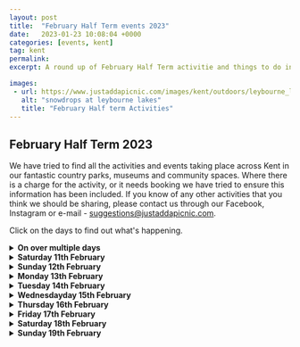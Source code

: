 ```yaml
---
layout: post
title:  "February Half Term events 2023"
date:   2023-01-23 10:08:04 +0000
categories: [events, kent]
tag: kent
permalink: 
excerpt: A round up of February Half Term activitie and things to do in Kent.

images: 
 - url: https://www.justaddapicnic.com/images/kent/outdoors/leybourne_lakes/leybourne5.jpg
   alt: "snowdrops at leybourne lakes"
   title: "February Half term Activities"
---
```


## February Half Term 2023
We have tried to find all the activities and events taking place across Kent in our fantastic country parks, museums and community spaces.
Where there is a charge for the activity, or it needs booking we have tried to ensure this information has been included.
If you know of any other activities that you think we should be sharing, please contact us through our Facebook, Instagram or e-mail - suggestions@justaddapicnic.com.

Click on the days to find out what's happening.

<details><summary><b>On over multiple days</b></summary>

<h3>FREE events / activities</h3>
<ul><h5></h5>
    <p></p>
    <img src="">
</ul>

<h3>PAID FOR activites / events</h3>
    <ul><h5>Peter Rabbit Story time Adventure</h5>
        <p>The Beaney, Canterbury, CT1 2RA. <b>18th feb - 16th April</b>.</p>
        <p><em> "Hop into this walkthrough experience, where visitors will be able to immerse themselves in The Tale of Peter Rabbit. Little bunnies will be able to crawl under the garden gate, hide in a watering can, and see their reflection in a mirror pool, just like Peter Rabbit! With photo opportunities and activities to take part in along the way, there are plenty of opportunities for families to enjoy this well-loved tale."</em></p>
        <p> Suggested donation £3<a href="https://canterburymuseums.co.uk/events/the-world-of-peter-rabbit-storytime-trail/">More info here.</a>  Please note the museum is closed on Mondays.</p>
    </ul>
    <ul><h5>Super Hero Garden Trail</h5>
        <p>Hall Place and Gardens, Bexley, DA1PQ. <b>From 1 - 28th February. </b>Come along to the Gardens and see if you can find all the Super Heros hiding in the hedgerows and borders. Small prize at the end, £2.50 per trail. Suitable for children 3 - 10 year, younger children will require more teamwork. Binrg apencil, or buy one from the shop for 50p.</p>
        <p> <a href="https://www.hallplace.org.uk/event/superhero-february-garden-trail/">More info here.</a></p>
    </ul>
    <ul><h5>February half Term Trail</h5>
        <ol>Shorne Woods Country Park, Gravesend, DA12 3HX.</ol>
        <ol>Trosley Country Park, Vigo, DA13 0SG.</ol> 
        <ol>Lullingstone Country Park, Eynsford, DA4 0JF.</ol>
        <ol>Manor Park Country Park, West Malling, ME19 6PE.</ol>
        <p><b>from 12th - 20th February</b>. Drop into the Visitors Centre and collect your trail sheets from 10am - 2pm daily, trail sheets are £3 per child with a small prize on completion. </p>
        <img src="https://www.justaddapicnic.com/images/event_posters/February2023/CPTrails.jpeg">
    </ul>
    <ul><h5>February Heart Trail</h5>
        <p>Romney Marsh Visitors Centre, TN28 8AY <b>11th - 19th February. </b>Explore the nature reserve by finding all the hearts on this self-led trail.  If you find all the hearts and decipher the word (or words!) you can claim your prize for solving the puzzle. £4 per trail sheet.</p>
        <p> <a href="https://www.kentwildlifetrust.org.uk/events/2023-02-11-february-heart-trail">More information here.</a></p>
    </ul>
    <ul><h5>February Heart Trail</h5>
        <p>Sevenoaks Wildlife Reserve and Jerrfery Harrison Centre, TN13 3DH <b>11th - 19th February. </b>Explore the reserve and look out for the hearts, each will contain a letter clue that spells out a word (or two)! If you solve the puzzle you will win a fantastic prize. £4 per trail sheet.</p>
        <p> <a href="https://www.kentwildlifetrust.org.uk/events/2023-02-11-february-heart-trail-0">More information here.</a></p>
    </ul>
    <ul><h5>Airfix Make and Take</h5>
        <p>RAF Museum, London, NW9 5LL (closest tube station is Colindale, 10 minute walk) <b>11th - 19th February. </b>Come and build and paint an Airfix Model at the RAF museum. Kits are £2 each, suitable for children over 4 years old, younger children will need adult assistance. The museum is free to enter and explore. Sessions run at 11am, 1pm, 2pm, 3:30pm. It is advisable to book your free museum tickets through their website <a href="https://royalairforcemuseum.digitickets.co.uk/event-tickets/28387?catID=27839&branches.branchID=2042&fp_sk=_596e3b524d2f44f82daa22c9a116bd1b&fp_domain=www.rafmuseum.org.uk&_ga=2.225126234.1343822192.1675850929-1326200471.1675850929">HERE.</a></p>
        <p>Book your tickets for the Make and Take sessions <a href="https://www.rafmuseum.org.uk/london/whats-going-on/events/february-half-term-airfix-make-and-take/">HERE. </a></p>
        <img src="">
    </ul>
    <ul><h5>Family Activities</h5>
        <p>Riverside Country Park, Rainham, ME7 2XH <b>various days</b>. Riverside is offering several family activities over the half term holiday, see the poster for details. Usually £4 each.</p>
        <img src="https://www.justaddapicnic.com/images/event_posters/February2023/RiversideCP.jpeg">
    </ul>
    <ul><h5>Peace Doves</h5>
        <p>Rochester Cathedral, Rochester, ME1 1SX<b> Opens 11th February</b> Witness the Peace Doves by Peter Walker in the Nave of Rochester Cathedral this February. Be a part of the art by creating your own Peace Dove on 13th, 14th and 17th February (£1 each) adding your message of peace to the others adorning the ceiling.</p>
        <p>More information about the art installation and activity <a href="https://www.rochestercathedral.org/peacedoves?fbclid=IwAR08b1lsidlXfdAP3X6dga0ktk3h8ddpOEiODzolxh0x62kWr7FbjB-yCQo">HERE.</a></p>
    </ul>
</details>



<details><summary><b>Saturday 11th February</b></summary>
<h3>FREE events / activities</h3>
    <ul><h5>Medway Light Nights</h5>
        <p>Chatham, various locations <b>from 6pm - 9pm. </b>Go on a light adventure through Chatham to celebrate the history and culture of the Medway towns. You'll see light installations, a lantern parade (6pm Friday 10th Feb) and live music from local artists.</p>
        <p>More infomration including maps, programme of events and parking information can be found using this <a href="https://www.visitmedway.org/events/medway-light-nights-2023-93891/?fbclid=IwAR0h5m4N0YXgfJT2kFyaNf6ibDZuDoE2_tVg5pU5XszPAeziUa6G_zvxROQ">LINK.</a></p>
        <img src="">
    </ul>
<h3>PAID FOR activites / events</h3>
    <ul><h5></h5>
        <p><b></b></p>
        <p> <a href=""></a></p>
        <img src="">
    </ul>
</details>

<details><summary><b>Sunday 12th February</b></summary>
<h3>FREE events / activities</h3>
    <ul><h5></h5>
        <p><b></b></p>
        <p> <a href=""></a></p>
        <img src="">
    </ul>
<h3>PAID FOR activites / events</h3>
    <ul><h5></h5>
        <p><b></b></p>
        <p> <a href=""></a></p>
        <img src="">
    </ul>
</details>

<details><summary><b>Monday 13th February</b></summary>
<h3>FREE events / activities</h3>
    <ul><h5>Valentine Biscuit Workshop</h5>
        <p>Macknade, Faversham, ME13 8XF. <b>10 am - 12 noon</b>, Join Eat & Mess at Macknade to decorate heart shaped bisuits for Valentine's Day. No need to book, just come and join in from 10 - 12 noon.  The workshop is suitable for 3 - 12 years and all children must be accompanied by an adult.</p>
        <p> <a href="https://macknade.com/products/kids-valentines-biscuit-workshop">Macknade Website link.</a></p>
        <img src="https://www.justaddapicnic.com/images/event_posters/February2023/macknadeBiscuit.webp">
    </ul>
        <ul><h5>Winter Wildlife Guided Walk and Talk</h5>
        <p>Oare Marshes, ME13 0QA (what3words: roughness.herring.watching) <b>2pm - 3pm. </b>Join the rangers for an hour long walk and talk taking in the winter wildlife on the nature reserve around Oare Marshes. Please wear appropriate clothing and footwear for the waether conditions.</p>
        <p>More information <a href="https://www.kentwildlifetrust.org.uk/events/2023-02-13-free-guided-winter-wildlife-walk-and-talk-oare-marshes">HERE.</a></p>
    </ul>    
    <ul><h5></h5>
        <p><b></b></p>
        <p> <a href=""></a></p>
        <img src="">
    </ul>
<h3>PAID FOR activites / events</h3>
    <ul><h5>Build a Bird Box</h5>
        <p>Lullingstone Country Park, Eynsford, DA4 0JF<b> from 1pm - 3pm</b>. <em>"It's National Bird Box Week! Natural bird nesting sites are in decline. Come and join us to build a cosy home and a bird feeder using recycled materials for your feathered friends. Together we can make a difference for local birds. You can put together a nest box kit and decorate it to take home. Receive expert guidance on where to hang it. Materials and bird seed will be available to make bird feeders. All equipment and tools will be provided. One nest box kit per child and hot chocolate available for accompanying adults. Normal parking fees apply.include Event tickets are non-refundable and non-transferable." </em> This activity is £3 per adult and £12 per child.</p>
        <p>Book your places <a href="https://bookings.kentcountryparks.co.uk/events.html#/kcp_event">HERE.</a></p>
    </ul>
    <ul><h5>Bird Walk</h5>
        <p>Riverside Country Park, Rainham, ME7 2XH <b>10am - 12noon</b>. Join the rangers to find out more about the birds who live in the country park. Suitable for children 13+ years and adults. £4 per child, booking is essential call into the visitors centre or call 01634 337432.</p>
    </ul>
</details>

<details><summary><b>Tuesday 14th February</b></summary>
<h3>FREE events / activities</h3>
    <ul><h5>Valentine Biscuit Workshop</h5>
        <p>Macknade, Faversham, ME13 8XF. <b>10 am - 12 noon</b>, join Eat & Mess at Macknade to decorate heart shaped bisuits for Valentine's Day. No need to book, just come and join in from 10 - 12 noon.  The workshop is suitable for 3 - 12 years and all children must be accompanied by an adult.</p>
        <p> <a href="https://macknade.com/products/kids-valentines-biscuit-workshop">Macknade Website link.</a></p>
        <img src="https://www.justaddapicnic.com/images/event_posters/February2023/macknadeBiscuit.webp">
    </ul>
    <ul><h5>Guided Winter Walk and Talk</h5>
        <p>Pegwell Bay Country Park, CT12 5JB <b>2pm - 3pm. </b>Learn more about how you can help to protect our vulnerable migrant birds and seal communities, grab a free spotter sheet or come and get arty with some natural crafts. Discover the wonderful bird and marine life that relies on these protected areas through the Winter. Adults and children will enjoy looking out for important winter waders, birds of prey and even our local seals and their newly born pups.Stop by between 10.30am-2.30pm to chat to the wardens about our coastal reserves or try a free spotter sheet and some craft activities to enjoy on your own walk.</p>
        <p>Please book to take part in this activity using this<a href="https://www.kentwildlifetrust.org.uk/events/2023-02-14-free-guided-winter-wildlife-walk-and-talk"> LINK.</a></p>
    </ul>
    <ul><h5></h5>
        <p><b></b></p>
        <p> <a href=""></a></p>
        <img src="">
    </ul>

<h3>PAID FOR activites / events</h3>
    <ul><h5>Make It! Crafts</h5>
        <p>Maidstone Museum, ME14 1LH. <b>3 sessionss a day; 10:30, 12, 1:30 pm</b>.   Make a Green Man from Clay in Tuesday's session. £3 per child, sessions should take between 30 - 5 minutes to complete. An adult must remain with the young people whilst doing the activity. Ideal for ages 4 - 11 years.</p>
        <p><a href="https://museum.maidstone.gov.uk/whats-on/events/february-half-term-make-it-craft/"> Click here</a> for more information and booking.</p>
        <img src="">
    </ul>
    <ul><h5>Garden Birds in Winter, family workshop</h5>
        <p>Romney marsh Visitors Centre, TN28 8AY <b>from 11am - 1pm.</b> At this workshop you will hear about which foods will attract which birds, and see if you can spot any during a walk around the grounds. Children will then make bird feeders from recycled materials to take home with them, as well as making a tasty bird food cake for feathered friends to enjoy. Please note that the bird food will contain nuts, wheat and other allergens, and this activity is not suitable for children under 4 years. Booking is essential, children £7 or family (upto 3 children) £18.</p>
        <p>Book your places <a href="https://www.kentwildlifetrust.org.uk/events/2023-02-14-family-workshop-garden-birds-winter">HERE. </a></p>
    </ul>
    <ul><h5>Winter Ramble</h5>
        <p>Riverside Country Park, Rainham, ME7 2XH <b>1pm - 3pm</b>. Join the rangers of a walk around the site to be introduced to the overwintering wildlife that make the country park its home. SUitable for children 5 - 12 years. £4 per child, booking is essential call into the visitors centre or call 01634 337432.</p>
    </ul>
    <ul><h5></h5>
        <p><b></b></p>
        <p> <a href=""></a></p>
        <img src="">
    </ul>
</details>

<details><summary><b>Wednesdayday 15th February</b></summary>
<h3>FREE events / activities</h3>
    <ul><h5>Family Trail and Crafts with Anna Outdoors</h5>
        <p>Teers Meadow, Harrietsham, ME17 1AX, <b>10am - 12noon</b>. Join Anna Outdoors to find out about the wildlife of Teers Meadow by taking part in our self-led trail. Receive a Teers Meadow medal (decorated wooden disc), and make some creative crafts inspired by nature to take home.Look out for the Anna Outdoors flag flying in the field behind the Church. </p>
        <p>Booking through eventbrite <a href="https://www.eventbrite.co.uk/e/teers-meadow-wildlife-trail-and-nature-crafts-tickets-533583632007?utm-campaign=social&utm-content=attendeeshare&utm-medium=discovery&utm-term=listing&utm-source=cp&aff=escb&fbclid=IwAR1CQvTiHKKPVJE0ABXCUr8kw4Rkt4f8xwTFwt7kZhgjTDr9ktfxQ4Jyj54">HERE.</a></p>
    </ul>
<h3>PAID FOR activites / events</h3>
    <ul><h5>Family Workshop: Garden Birds in Winter</h5>
        <p>Sevenoaks Wildlife Reserve and Jeffery Harrison Visitors Centre, TN13 3DH <b>11am - 1pm.</b> At this workshop you will hear about which foods will attract which birds, and see if you can spot any during a walk around the grounds. Children will then make bird feeders from recycled materials to take home with them, as well as making a tasty bird food cake for feathered friends to enjoy. Please note that the bird food will contain nuts, wheat and other allergens, and this activity is not suitable for children under 4 years. Booking is essential, children £7 or family (upto 3 children) £18.</p>
        <p>Booking is essential, use the following <a href="https://www.kentwildlifetrust.org.uk/events/2023-02-15-family-workshop-garden-birds-winter">LINK.</a></p>
    </ul>
    <ul><h5>Make It! Crafts</h5>
        <p>Maidstone Museum, ME14 1LH. <b>3 sessionss a day; 10:30, 12, 1:30 pm</b>.   Make a musical drum in Wednesday's session. £3 per child, sessions should take between 30 - 5 minutes to complete. An adult must remain with the young people whilst doing the activity. Ideal for ages 4 - 11 years.</p>
        <p><a href="https://museum.maidstone.gov.uk/whats-on/events/february-half-term-make-it-craft/"> Click here</a> for more information and booking.</p>
        <img src="">
    </ul>
    <ul><h5>Natural Bird Feeders</h5>
        <p>Riverside Country Park, Rainham, ME7 2XH <b>10am - 12noon OR 1pm - 3pm</b>. Join the rangers to make natural bird feeders. £4 per child, booking is essential call into the visitors centre or call 01634 337432.</p>
    </ul>
</details>

<details><summary><b>Thursday 16th February</b></summary>
<h3>FREE events / activities</h3>
    <ul><h5></h5>
        <p><b></b></p>
        <p> <a href=""></a></p>
        <img src="">
    </ul>
<h3>PAID FOR activites / events</h3>
    <ul><h5></h5>
        <p><b></b></p>
        <p> <a href=""></a></p>
        <img src="">
    </ul>
    <ul><h5>Clay Candle Holders</h5>
        <p>Riverside Country Park, Rainham, ME7 2XH <b>10am - 12noon OR 1pm - 3pm</b>. Create with clay at Riverside Country Park. £4 per child, booking is essential call into the visitors centre or call 01634 337432.</p>
    </ul>
    <ul><h5>Make It! Crafts</h5>
        <p>Maidstone Museum, ME14 1LH. <b>3 sessionss a day; 10:30, 12, 1:30 pm</b>.   Make a horse head dress / mask in Thursday's session. £3 per child, sessions should take between 30 - 5 minutes to complete. An adult must remain with the young people whilst doing the activity. Ideal for ages 4 - 11 years.</p>
        <p><a href="https://museum.maidstone.gov.uk/whats-on/events/february-half-term-make-it-craft/"> Click here</a> for more information and booking.</p>
        <img src="">
    </ul>
</details>

<details><summary><b>Friday 17th February</b></summary>
<h3>FREE events / activities</h3>
    <ul><h5>Fossil Friday - Fossil Identification Day</h5>
        <p>Maidstone Museum, ME14 1LH. <b>10 am - 3 pm</b>. If you have a mystery fossil, bring it along to Maidstone Museum and their fossil expert Tony will help you identify it! Tony will be in the dino gallery from 10 - 3 pm, with a short break for lunch.</p>
        <p> <a href="https://museum.maidstone.gov.uk/whats-on/events/fossil-friday-fossil-identification-day/">More info here.</a></p>
        <img src="">
    </ul>
    <ul><h5>Bird spotting BINGO! with Green Gang</h5>
        <p>Fort Burgoyne, Dover, CT15 5FN, <b>from 10am. </b>Join the rangers at Fort Burgoyne to get a full house of birds as you walk around the site, find common birds and some of the winter visitors too.</p>
        <p>More information and booking <a href="https://www.eventbrite.co.uk/e/green-gang-fort-burgoyne-bird-bingo-tickets-516552611767?fbclid=IwAR1OkoLDxr_smLIxRWLmumi2ls9rPW3ssuau0jIPA0hrQC4DL4MXf8PGxD0">HERE.</a></p>
    </ul>

<h3>PAID FOR activites / events</h3>
    <ul><h5>Family Workshop: British Birds</h5>
        <p>Romney Marsh Visitors Centre, TN28 8AY <b>11am - 12:30pm. </b>Join our local artist, Deborah for a morning of craftiness! Come and make some British birds to hang in your home and see if you can spot the real ones arriving in your garden as the weather warms! You will use fabrics, papers, glue guns (adults only), paints and more to create your feathered friends! Children £7 each or £18 for a family (3 children).</p>
        <p>Booking essential, please use this <a href="https://www.kentwildlifetrust.org.uk/events/2023-02-17-family-workshop-british-birds">LINK.</a></p>
        <img src="">
    </ul>
    <ul><h5></h5>
        <p><b></b></p>
        <p> <a href=""></a></p>
        <img src="">
    </ul>
</details>

<details><summary><b>Saturday 18th February</b></summary>
<h3>FREE events / activities</h3>
    <ul><h5></h5>
        <p><b></b></p>
        <p> <a href=""></a></p>
        <img src="">
    </ul>
<h3>PAID FOR activites / events</h3>
    <ul><h5>Children's Fun Morning</h5>
        <p>Singleton Environment Centre, Ashford, TN23 5LW, <b>10 am - 1pm.</b> Come along to the Environment Centre to take part in trails, treasure hunts, crafts and more. Children £1 each.</p>
        <img src="https://www.justaddapicnic.com/images/event_posters/February2023/singleton.png">
    </ul>
</details>

<details><summary><b>Sunday 19th February</b></summary>
<h3>FREE events / activities</h3>
    <ul><h5></h5>
        <p><b></b></p>
        <p> <a href=""></a></p>
        <img src="">
    </ul>
<h3>PAID FOR activites / events</h3>
    <ul><h5></h5>
        <p><b></b></p>
        <p> <a href=""></a></p>
        <img src="">
    </ul>
</details>